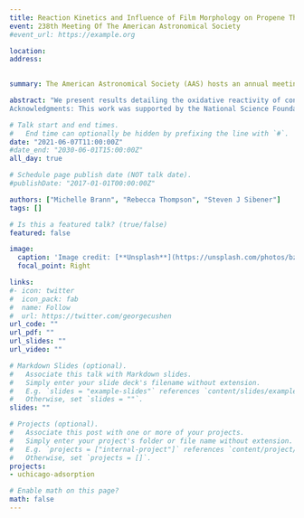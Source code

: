 ```yaml
---
title: Reaction Kinetics and Influence of Film Morphology on Propene Thin Film Oxidation (iPoster-Plus)
event: 238th Meeting Of The American Astronomical Society
#event_url: https://example.org

location: 
address:
 

summary: The American Astronomical Society (AAS) hosts an annual meeting. Due to COVID-19, this meeting was virtual. 

abstract: "We present results detailing the oxidative reactivity of condensed propene films with particular interest towards epoxidation product formation due to their trace presence in the interstellar medium. These studies were conducted in a state-of-the-art ultra-high vacuum gas-surface chamber equipped for operation involving cryogenic substrate temperatures. We exposed condensed propene films to a supersonic beam of O(3P) generated from a radio frequency plasma source, and monitored surface reactivity with RAIRS. Interestingly, we identified significant differences in propene film crystallinity as a result of substrate deposition temperature; lower deposition temperatures (< 44 K) yield a more amorphous film whereas higher temperatures (> 59 K) yield a more ordered, crystalline film. Very little oxidative reactivity was observed in the amorphous propene suggesting that the film structure has a substantial impact on observed reactivity by either impeding or allowing efficient O(3P) diffusion. Additionally, we note significant propene reactivity towards a variety of products including propylene oxide, as well as propanal and acetone and experimentally determined the activation energy barriers. We found that not only is oxygen addition to the terminal carbon the dominating pathway, but that the addition step itself is rate limiting. Overall, this work provides fundamental mechanistic insight into the diffusion and reactivity of ground state atomic oxygen in condensed films of small, unsaturated hydrocarbons. The results also emphasize limitations of condensed-phase astrophysical reactions that rely on reactant diffusion; film composition, morphology, and thickness can significantly limit reactivity despite low reaction barriers. 
Acknowledgments: This work was supported by the National Science Foundation Division of Chemistry, and the NSF-Materials Research Science and Engineering Center at The University of Chicago."

# Talk start and end times.
#   End time can optionally be hidden by prefixing the line with `#`.
date: "2021-06-07T11:00:00Z"
#date_end: "2030-06-01T15:00:00Z"
all_day: true

# Schedule page publish date (NOT talk date).
#publishDate: "2017-01-01T00:00:00Z"

authors: ["Michelle Brann", "Rebecca Thompson", "Steven J Sibener"]
tags: []

# Is this a featured talk? (true/false)
featured: false

image:
  caption: 'Image credit: [**Unsplash**](https://unsplash.com/photos/bzdhc5b3Bxs)'
  focal_point: Right

links:
#- icon: twitter
#  icon_pack: fab
#  name: Follow
#  url: https://twitter.com/georgecushen
url_code: ""
url_pdf: ""
url_slides: ""
url_video: ""

# Markdown Slides (optional).
#   Associate this talk with Markdown slides.
#   Simply enter your slide deck's filename without extension.
#   E.g. `slides = "example-slides"` references `content/slides/example-slides.md`.
#   Otherwise, set `slides = ""`.
slides: ""

# Projects (optional).
#   Associate this post with one or more of your projects.
#   Simply enter your project's folder or file name without extension.
#   E.g. `projects = ["internal-project"]` references `content/project/deep-learning/index.md`.
#   Otherwise, set `projects = []`.
projects:
- uchicago-adsorption

# Enable math on this page?
math: false
---
```



